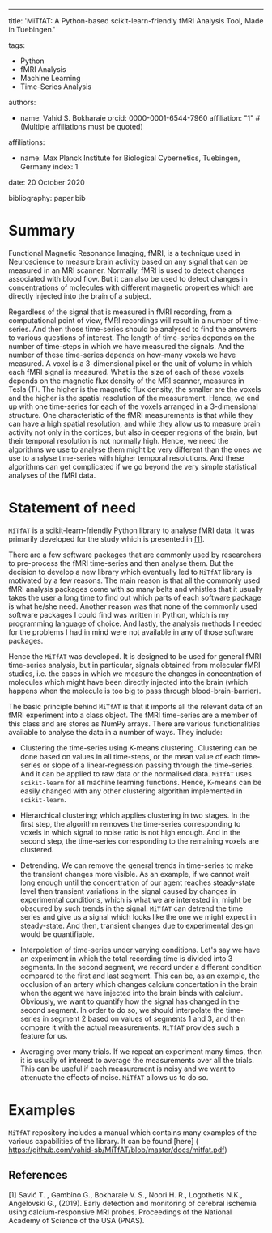 ---
title: 'MiTfAT: A Python-based scikit-learn-friendly fMRI Analysis Tool, Made in Tuebingen.'

tags:
  - Python
  - fMRI Analysis
  - Machine Learning
  - Time-Series Analysis

authors:
  - name: Vahid S. Bokharaie
    orcid: 0000-0001-6544-7960
    affiliation: "1" # (Multiple affiliations must be quoted)

affiliations:
 - name: Max Planck Institute for Biological Cybernetics, Tuebingen, Germany
   index: 1

date: 20 October 2020

bibliography: paper.bib

# Summary
 
Functional Magnetic Resonance Imaging, fMRI, is a technique used in Neuroscience to measure brain activity based on any signal that can be measured in an MRI scanner. Normally, fMRI is used to detect changes associated with blood flow. But it can also be used to detect changes in concentrations of molecules with different magnetic properties which are directly injected into the brain of a subject. 

Regardless of the signal that is measured in fMRI recording, from a computational point of view, fMRI recordings will result in a number of time-series. And then those time-series should be analysed to find the answers to various questions of interest. The length of time-series depends on the number of time-steps in which we have measured the signals. And the number of these time-series depends on how-many voxels we have measured. A voxel is a 3-dimensional pixel or the unit of volume in which each fMRI signal is measured. What is the size of each of these voxels depends on the magnetic flux density of the MRI scanner, measures in Tesla (T). The higher is the magnetic flux density, the smaller are the voxels and the higher is the spatial resolution of the measurement. Hence, we end up with one time-series for each of the voxels arranged in a 3-dimensional structure. One characteristic of the fMRI measurements is that while they can have a high spatial resolution, and while they allow us to measure brain activity not only in the cortices, but also in deeper regions of the brain, but their temporal resolution is not normally high. Hence, we need the algorithms we use to analyse them might be very different than the ones we use to analyse time-series with higher temporal resolutions. And these algorithms can get complicated if we go beyond the very simple statistical analyses of the fMRI data.

# Statement of need

`MiTfAT` is a scikit-learn-friendly Python library to analyse fMRI data. It was primarily developed for the study which is presented in [[1]](#1).

There are a few software packages that are commonly used by researchers to pre-process the fMRI time-series and then analyse them. But the decision to develop a new library which eventually led to `MiTfAT` library is motivated by a few reasons. The main reason is that all the commonly used fMRI analysis packages come with so many belts and whistles that it usually takes the user a long time to find out which parts of each software package is what he/she need. Another reason was that none of the commonly used software packages I could find was written in Python, which is my programming language of choice. And lastly, the analysis methods I needed for the problems I had in mind were not available in any of those software packages. 

Hence the `MiTfAT` was developed. It is designed to be used for general fMRI time-series analysis, but in particular, signals obtained from molecular fMRI studies, i.e. the cases in which we measure the changes in concentration of molecules which might have been directly injected into the brain (which happens when the molecule is too big to pass through blood-brain-barrier).

The basic principle behind `MiTfAT` is that it imports all the relevant data of an fMRI experiment into a class object. The fMRI time-series are a member of this class and are stores as NumPy arrays. There are various functionalities available to analyse the data in a number of ways. They include:

- Clustering the time-series using K-means clustering. Clustering can be done based on values in all time-steps, or the mean value of each time-series or slope of a linear-regression passing through the time-series. And it can be applied to raw data or the normalised data. `MiTfAT` uses `scikit-learn` for all machine learning functions. Hence, K-means can be easily changed with any other clustering algorithm implemented in `scikit-learn`. 

- Hierarchical clustering; which applies clustering in two stages. In the first step, the algorithm removes the time-series corresponding to voxels in which signal to noise ratio is not high enough. And in the second step, the time-series corresponding to the remaining voxels are clustered. 

- Detrending. We can remove the general trends in time-series to make the transient changes more visible. As an example, if we cannot wait long enough until the concentration of our agent reaches steady-state level then transient variations in the signal caused by changes in experimental conditions, which is what we are interested in, might be obscured by such trends in the signal. `MiTfAT` can detrend the time series and give us a signal which looks like the one we might expect in steady-state. And then, transient changes due to experimental design would be quantifiable.

- Interpolation of time-series under varying conditions. Let's say we have an experiment in which the total recording time is divided into 3 segments. In the second segment, we record under a different condition compared to the first and last segment. This can be, as an example, the occlusion of an artery which changes calcium concertation in the brain when the agent we have injected into the brain binds with calcium. Obviously, we want to quantify how the signal has changed in the second segment. In order to do so, we should interpolate the time-series in segment 2 based on values of segments 1 and 3, and then compare it with the actual measurements. `MiTfAT` provides such a feature for us. 

- Averaging over many trials. If we repeat an experiment many times, then it is usually of interest to average the measurements over all the trials. This can be useful if each measurement is noisy and we want to attenuate the effects of noise. `MiTfAT` allows us to do so. 

# Examples
`MiTfAT` repository includes a manual which contains many examples of the various capabilities of the library. It can be found [here] (
https://github.com/vahid-sb/MiTfAT/blob/master/docs/mitfat.pdf)
 
## References
<a id="1">[1]</a> 
Savić T. , Gambino G., Bokharaie V. S., Noori H. R., Logothetis N.K., Angelovski G., (2019). 
Early detection and monitoring of cerebral ischemia using calcium-responsive MRI probes. 
Proceedings of the National Academy of Science of the USA (PNAS).

